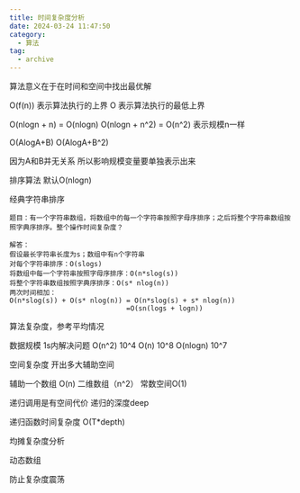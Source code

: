 ```yaml
---
title: 时间复杂度分析
date: 2024-03-24 11:47:50
category:
  - 算法
tag:
  - archive
---
```

算法意义在于在时间和空间中找出最优解

O(f(n)) 表示算法执行的上界
O 表示算法执行的最低上界

O(nlogn + n) = O(nlogn)
O(nlogn + n^2) = O(n^2)
表示规模n一样

O(AlogA+B)
O(AlogA+B^2) 

因为A和B并无关系 所以影响规模变量要单独表示出来

排序算法 默认O(nlogn)

经典字符串排序
```
题目：有一个字符串数组，将数组中的每一个字符串按照字母序排序；之后将整个字符串数组按照字典序排序。整个操作时间复杂度？

解答：
假设最长字符串长度为s；数组中有n个字符串
对每个字符串排序：O(slogs)
将数组中每一个字符串按照字母序排序：O(n*slog(s))
将整个字符串数组按照字典序排序：O(s* nlog(n))
两次时间相加：
O(n*slog(s)) + O(s* nlog(n)) = O(n*slog(s) + s* nlog(n))
                             =O(sn(logs + logn))

```

算法复杂度，参考平均情况

数据规模
1s内解决问题
O(n^2)  10^4
O(n)      10^8
O(nlogn)  10^7

空间复杂度
开出多大辅助空间

辅助一个数组 O(n)
二维数组（n^2）
常数空间O(1)

递归调用是有空间代价
递归的深度deep

递归函数时间复杂度
O(T*depth) 

均摊复杂度分析

动态数组

防止复杂度震荡
